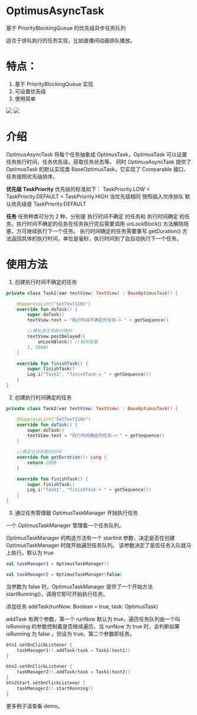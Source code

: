 # OptimusAsyncTask
基于 PriorityBlockingQueue 的优先级异步任务队列

适合于排队执行的任务实现，比如直播间动画排队播放。

# 特点：
1. 基于 PriorityBlockingQueue 实现
2. 可设置优先级
3. 使用简单

<a href="art/WechatIMG3.jpg"><img src="art/WechatIMG3.jpg" /></a>
<a href="art/WechatIMG4.jpg"><img src="art/WechatIMG4.jpg"/></a>

# 介绍
OptimusAsyncTask 将每个任务抽象成 OptimusTask，OptimusTask 可以设置任务执行时间，任务优先级，获取任务状态等。
同时 OptimusAsyncTask 提供了 OptimusTask 的默认实现类 BaseOptimusTask，它实现了 Comparable 接口，任务按照优先级排序。

**优先级 TaskPriority**
 优先级的标准如下：
 TaskPriority.LOW < TaskPriority.DEFAULT < TaskPriority.HIGH
 当优先级相同 按照插入次序排队
 默认优先级是 TaskPriority.DEFAULT

**任务**
任务种类可分为 2 种，分别是 执行时间不确定 的任务和 执行时间确定 的任务。执行时间不确定的任务在任务执行完后需要调用
 unLockBlock() 方法解除阻塞，方可继续执行下一个任务。
执行时间确定的任务需要重写 getDuration() 方法返回具体的执行时间，单位是毫秒，执行时间到了会自动执行下一个任务。

# 使用方法

1. 创建执行时间不确定的任务
```kotlin
private class Task1(var textView: TextView) : BaseOptimusTask() {

    @SuppressLint("SetTextI18n")
    override fun doTask() {
        super.doTask()
        textView.text = "执行时间不确定的任务-> " + getSequence()

        //模拟该任务耗时两秒
        textView.postDelayed({
            unLockBlock() //解除阻塞
        }, 2000)
    }

    override fun finishTask() {
        super.finishTask()
        Log.i("Task1", "finishTask-> " + getSequence())
    }
}
```
2. 创建执行时间确定的任务
```kotlin
private class Task2(var textView: TextView) : BaseOptimusTask() {

    @SuppressLint("SetTextI18n")
    override fun doTask() {
        super.doTask()
        textView.text = "执行时间确定的任务-> " + getSequence()
    }

    //确定该任务耗时时间
    override fun getDuration(): Long {
        return 2000
    }

    override fun finishTask() {
        super.finishTask()
        Log.i("Task1", "finishTask-> " + getSequence())
    }
}
```

3. 通过任务管理器 OptimusTaskManager 开始执行任务

一个 OptimusTaskManager 管理着一个任务队列。

OptimusTaskManager 的构造方法有一个 startInit 参数，决定是否在创建 OptimusTaskManager 时就开始遍历任务队列。
该参数决定了是否任务入队就马上执行。默认为 true

```kotlin
val taskManager1 = OptimusTaskManager()

val taskManager2 = OptimusTaskManager(false)
```
当参数为 false 时，OptimusTaskManager 提供了一个开始方法 startRunning()，调用它即可开始执行任务。


添加任务 addTask(runNow: Boolean = true, task: OptimusTask)

addTask 有两个参数，第一个 runNow 默认为 true，遍历任务队列由一个叫 isRunning 的参数控制着是否继续遍历，当 runNow
 为 true 时，会判断如果 isRunning 为 false ，则设为 true。第二个参数即任务。

```kotlin
btn1.setOnClickListener {
    taskManager1!!.addTask(task = Task1(text1))
}

btn2.setOnClickListener {
    taskManager2!!.addTask(task = Task1(text2))
}
btn2Start.setOnClickListener {
    taskManager2!!.startRunning()
}
```

更多例子请查看 demo。
